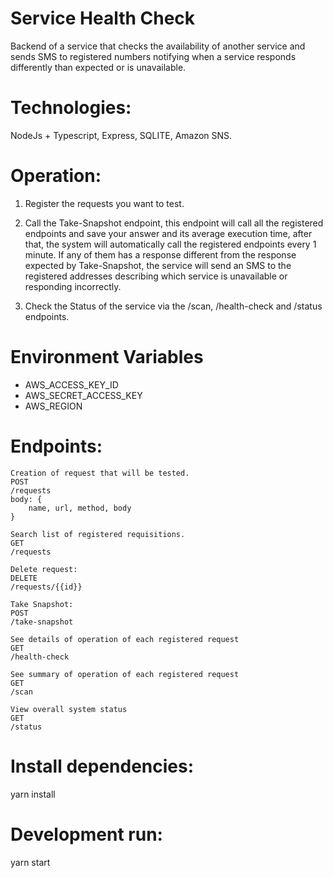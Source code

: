# Service Health Check

Backend of a service that checks the availability of another service and sends SMS to registered numbers notifying when a service responds differently than expected or is unavailable.

# Technologies:
NodeJs + Typescript, Express, SQLITE, Amazon SNS.

# Operation:
1. Register the requests you want to test.

2. Call the Take-Snapshot endpoint, this endpoint will call all the registered endpoints and save your answer and its average execution time, after that, the system will automatically call the registered endpoints every 1 minute. If any of them has a response different from the response expected by Take-Snapshot, the service will send an SMS to the registered addresses describing which service is unavailable or responding incorrectly.

3. Check the Status of the service via the /scan, /health-check and /status endpoints.

# Environment Variables
* AWS_ACCESS_KEY_ID
* AWS_SECRET_ACCESS_KEY
* AWS_REGION

# Endpoints:
```
Creation of request that will be tested.
POST
/requests
body: {
    name, url, method, body
}

Search list of registered requisitions.
GET
/requests

Delete request:
DELETE
/requests/{{id}}

Take Snapshot:
POST
/take-snapshot

See details of operation of each registered request
GET
/health-check

See summary of operation of each registered request
GET
/scan

View overall system status
GET
/status
```
# Install dependencies:
yarn install

# Development run:
yarn start
